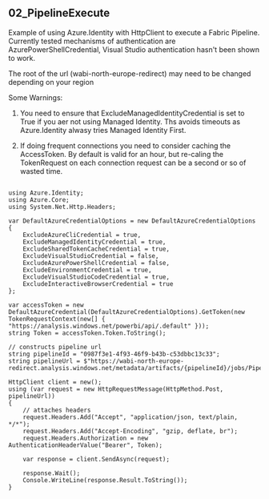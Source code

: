 ## 02_PipelineExecute
Example of using Azure.Identity with HttpClient to execute a Fabric Pipeline.
Currently tested mechanisms of authentication are AzurePowerShellCredential, Visual Studio authentication hasn't been shown to work.

The root of the url (wabi-north-europe-redirect) may need to be changed depending on your region

Some Warnings:
1. You need to ensure that  ExcludeManagedIdentityCredential is set to True if you aer not using Managed Identity.
Ths avoids timeouts as Azure.Identity alwasy tries Managed Identity First.

2. If doing frequent connections you need to consider caching the AccessToken. By default is valid for an hour, but re-caling the 
TokenRequest on each connection request can be a second or so of wasted time.


<pre><code class='language-cs'>
using Azure.Identity;
using Azure.Core;
using System.Net.Http.Headers;

var DefaultAzureCredentialOptions = new DefaultAzureCredentialOptions
{
    ExcludeAzureCliCredential = true,
    ExcludeManagedIdentityCredential = true,
    ExcludeSharedTokenCacheCredential = true,
    ExcludeVisualStudioCredential = false,
    ExcludeAzurePowerShellCredential = false,
    ExcludeEnvironmentCredential = true,
    ExcludeVisualStudioCodeCredential = true,
    ExcludeInteractiveBrowserCredential = true
};

var accessToken = new DefaultAzureCredential(DefaultAzureCredentialOptions).GetToken(new TokenRequestContext(new[] { "https://analysis.windows.net/powerbi/api/.default" }));
string Token = accessToken.Token.ToString();

// constructs pipeline url
string pipelineId = "0987f3e1-4f93-46f9-b43b-c53dbbc13c33";
string pipelineUrl = $"https://wabi-north-europe-redirect.analysis.windows.net/metadata/artifacts/{pipelineId}/jobs/Pipeline";

HttpClient client = new();
using (var request = new HttpRequestMessage(HttpMethod.Post, pipelineUrl))
{
    // attaches headers
    request.Headers.Add("Accept", "application/json, text/plain, */*");
    request.Headers.Add("Accept-Encoding", "gzip, deflate, br");
    request.Headers.Authorization = new AuthenticationHeaderValue("Bearer", Token);

    var response = client.SendAsync(request);

    response.Wait();
    Console.WriteLine(response.Result.ToString());
}
</code></pre>
  
